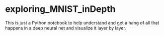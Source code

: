 # exploring_MNIST_inDepth
This is just a Python notebook to help understand and get a hang of all that happens in a deep neural net and visualize it layer by layer.
